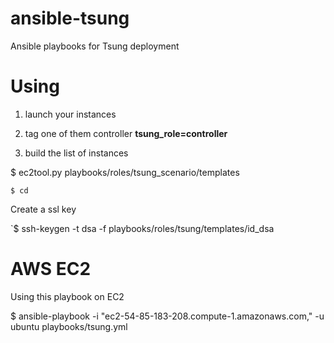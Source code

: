 ansible-tsung
=============

Ansible playbooks for Tsung deployment

Using
=====

1. launch your instances

2. tag one of them controller **tsung_role=controller**

3. build the list of instances

$ ec2tool.py playbooks/roles/tsung_scenario/templates


`$ cd `

Create a ssl key

`$ ssh-keygen -t dsa -f playbooks/roles/tsung/templates/id_dsa


AWS EC2
=======

Using this playbook on EC2

$ ansible-playbook -i "ec2-54-85-183-208.compute-1.amazonaws.com," -u ubuntu playbooks/tsung.yml
